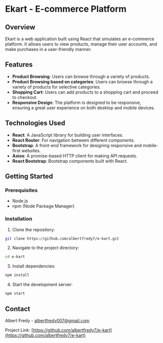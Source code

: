 # Ekart - E-commerce Platform

## Overview

Ekart is a web application built using React that simulates an e-commerce platform. It allows users to view products, manage their user accounts, and make purchases in a user-friendly manner.

## Features

- **Product Browsing**: Users can browse through a variety of products.
- **Product Browsing based on categories**: Users can browse through a variety of products for selective categories.
- **Shopping Cart**: Users can add products to a shopping cart and proceed to checkout.
- **Responsive Design**: The platform is designed to be responsive, ensuring a great user experience on both desktop and mobile devices.

## Technologies Used

- **React**: A JavaScript library for building user interfaces.
- **React Router**: For navigation between different components.
- **Bootstrap**: A front-end framework for designing responsive and mobile-first websites.
- **Axios**: A promise-based HTTP client for making API requests.
- **React Bootstrap**: Bootstrap components built with React.

## Getting Started

### Prerequisites

- Node.js
- npm (Node Package Manager)

### Installation

1. Clone the repository:

```bash
git clone https://github.com/albertfredy7/e-kart.git
```


2. Navigate to the project directory:
```bash
cd e-kart
```

3. Install dependencies:
```bash
npm install
```

4. Start the development server:
```bash
npm start
```


## Contact

Albert Fredy  - albertfredy007@gmail.com

Project Link: [https://github.com/albertfredy7/e-kart](https://github.com/albertfredy7/e-kart)



